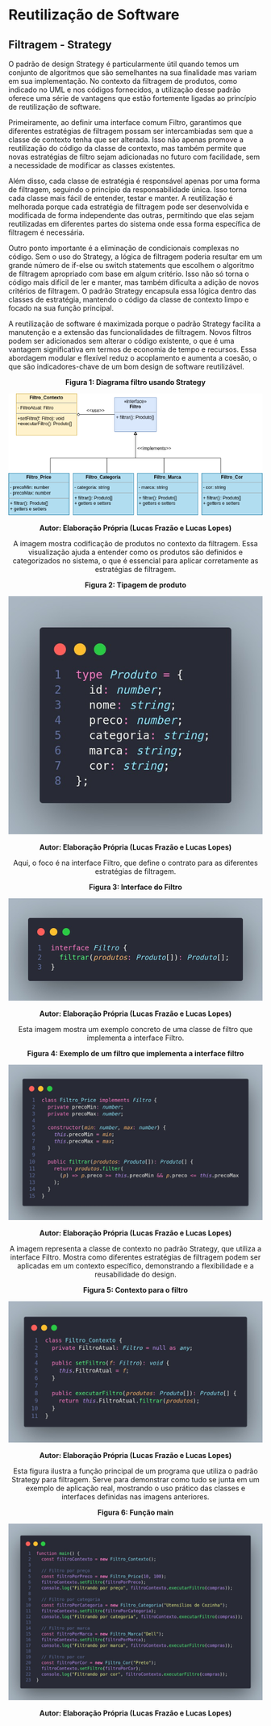 # Reutilização de Software

## Filtragem - Strategy

O padrão de design Strategy é particularmente útil quando temos um conjunto de algoritmos que são semelhantes na sua finalidade mas variam em sua implementação. No contexto da filtragem de produtos, como indicado no UML e nos códigos fornecidos, a utilização desse padrão oferece uma série de vantagens que estão fortemente ligadas ao princípio de reutilização de software.

Primeiramente, ao definir uma interface comum Filtro, garantimos que diferentes estratégias de filtragem possam ser intercambiadas sem que a classe de contexto tenha que ser alterada. Isso não apenas promove a reutilização do código da classe de contexto, mas também permite que novas estratégias de filtro sejam adicionadas no futuro com facilidade, sem a necessidade de modificar as classes existentes.

Além disso, cada classe de estratégia é responsável apenas por uma forma de filtragem, seguindo o princípio da responsabilidade única. Isso torna cada classe mais fácil de entender, testar e manter. A reutilização é melhorada porque cada estratégia de filtragem pode ser desenvolvida e modificada de forma independente das outras, permitindo que elas sejam reutilizadas em diferentes partes do sistema onde essa forma específica de filtragem é necessária.

Outro ponto importante é a eliminação de condicionais complexas no código. Sem o uso do Strategy, a lógica de filtragem poderia resultar em um grande número de if-else ou switch statements que escolhem o algoritmo de filtragem apropriado com base em algum critério. Isso não só torna o código mais difícil de ler e manter, mas também dificulta a adição de novos critérios de filtragem. O padrão Strategy encapsula essa lógica dentro das classes de estratégia, mantendo o código da classe de contexto limpo e focado na sua função principal.

A reutilização de software é maximizada porque o padrão Strategy facilita a manutenção e a extensão das funcionalidades de filtragem. Novos filtros podem ser adicionados sem alterar o código existente, o que é uma vantagem significativa em termos de economia de tempo e recursos. Essa abordagem modular e flexível reduz o acoplamento e aumenta a coesão, o que são indicadores-chave de um bom design de software reutilizável.

<div style="text-align: center">

<figcaption style="text-align: center">
    <b>Figura 1: Diagrama filtro usando Strategy</b>
</figcaption>

![Filtro - Stategy](./assets/filter.png)

</div>
<figcaption style="text-align: center">
   <b>Autor: Elaboração Própria (Lucas Frazão e Lucas Lopes)</b>
</figcaption>

<div style="text-align: center">

A imagem mostra codificação de produtos no contexto da filtragem. Essa visualização ajuda a entender como os produtos são definidos e categorizados no sistema, o que é essencial para aplicar corretamente as estratégias de filtragem.

<figcaption style="text-align: center">
    <b>Figura 2: Tipagem de produto</b>
</figcaption>

![Filtro - Tipo de Produto](./assets/filter_ProductType.jpeg)

</div>
<figcaption style="text-align: center">
   <b>Autor: Elaboração Própria (Lucas Frazão e Lucas Lopes)</b>
</figcaption>

<div style="text-align: center">

Aqui, o foco é na interface Filtro, que define o contrato para as diferentes estratégias de filtragem.

<figcaption style="text-align: center">
    <b>Figura 3: Interface do Filtro</b>
</figcaption>

![Filtro - Interface](./assets/filter_interface.jpeg)

</div>
<figcaption style="text-align: center">
   <b>Autor: Elaboração Própria (Lucas Frazão e Lucas Lopes)</b>
</figcaption>

<div style="text-align: center">

Esta imagem mostra um exemplo concreto de uma classe de filtro que implementa a interface Filtro.

<figcaption style="text-align: center">
    <b>Figura 4: Exemplo de um filtro que implementa a interface filtro</b>
</figcaption>

![Filtro - Stategy](./assets/filter_Price.jpeg)

</div>
<figcaption style="text-align: center">
   <b>Autor: Elaboração Própria (Lucas Frazão e Lucas Lopes)</b>
</figcaption>

<div style="text-align: center">

A imagem representa a classe de contexto no padrão Strategy, que utiliza a interface Filtro. Mostra como diferentes estratégias de filtragem podem ser aplicadas em um contexto específico, demonstrando a flexibilidade e a reusabilidade do design.

<figcaption style="text-align: center">
    <b>Figura 5: Contexto para o filtro</b>
</figcaption>

![Filtro - Stategy](./assets/filter_Context.jpeg)

</div>
<figcaption style="text-align: center">
   <b>Autor: Elaboração Própria (Lucas Frazão e Lucas Lopes)</b>
</figcaption>

<div style="text-align: center">

Esta figura ilustra a função principal de um programa que utiliza o padrão Strategy para filtragem. Serve para demonstrar como tudo se junta em um exemplo de aplicação real, mostrando o uso prático das classes e interfaces definidas nas imagens anteriores.

<figcaption style="text-align: center">
    <b>Figura 6: Função main</b>
</figcaption>

![Filtro - Stategy](./assets/filter_Main.jpeg)

</div>
<figcaption style="text-align: center">
   <b>Autor: Elaboração Própria (Lucas Frazão e Lucas Lopes)</b>
</figcaption>
